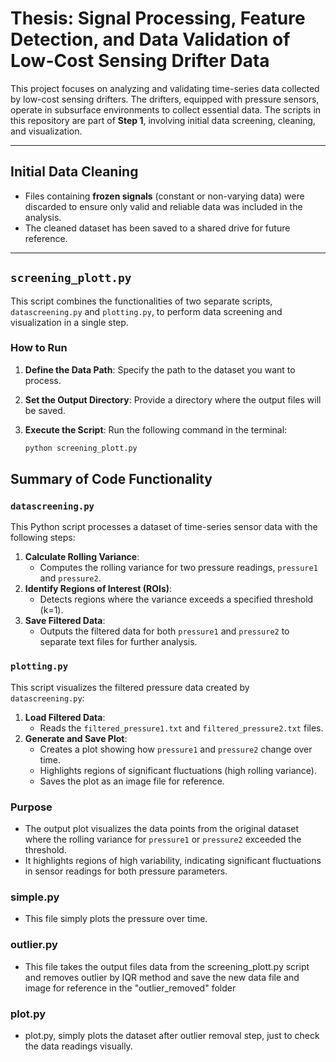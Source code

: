 # Thesis: Signal Processing, Feature Detection, and Data Validation of Low-Cost Sensing Drifter Data

This project focuses on analyzing and validating time-series data collected by low-cost sensing drifters. The drifters, equipped with pressure sensors, operate in subsurface environments to collect essential data. The scripts in this repository are part of **Step 1**, involving initial data screening, cleaning, and visualization.

---

## Initial Data Cleaning

- Files containing **frozen signals** (constant or non-varying data) were discarded to ensure only valid and reliable data was included in the analysis.  
- The cleaned dataset has been saved to a shared drive for future reference.

---

## `screening_plott.py`

This script combines the functionalities of two separate scripts, `datascreening.py` and `plotting.py`, to perform data screening and visualization in a single step.  

### How to Run

1. **Define the Data Path**: Specify the path to the dataset you want to process.
2. **Set the Output Directory**: Provide a directory where the output files will be saved.
3. **Execute the Script**: Run the following command in the terminal:

   ```bash
   python screening_plott.py

## Summary of Code Functionality

### `datascreening.py`

This Python script processes a dataset of time-series sensor data with the following steps:

1. **Calculate Rolling Variance**:
   - Computes the rolling variance for two pressure readings, `pressure1` and `pressure2`.
2. **Identify Regions of Interest (ROIs)**:
   - Detects regions where the variance exceeds a specified threshold (k=1).
3. **Save Filtered Data**:
   - Outputs the filtered data for both `pressure1` and `pressure2` to separate text files for further analysis.

### `plotting.py`

This script visualizes the filtered pressure data created by `datascreening.py`:

1. **Load Filtered Data**:
   - Reads the `filtered_pressure1.txt` and `filtered_pressure2.txt` files.
2. **Generate and Save Plot**:
   - Creates a plot showing how `pressure1` and `pressure2` change over time.
   - Highlights regions of significant fluctuations (high rolling variance).
   - Saves the plot as an image file for reference.

### Purpose

- The output plot visualizes the data points from the original dataset where the rolling variance for `pressure1` or `pressure2` exceeded the threshold.
- It highlights regions of high variability, indicating significant fluctuations in sensor readings for both pressure parameters.

### simple.py

- This file simply plots the pressure over time.

### outlier.py

- This file takes the output files data from the screening_plott.py script and removes outlier by IQR method and save the new data file and image for reference in the "outlier_removed" folder

### plot.py

- plot.py, simply plots the dataset after outlier removal step, just to check the data readings visually.
